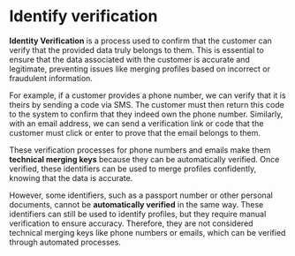 # Identify verification

**Identity Verification** is a process used to confirm that the customer can verify that the provided data truly belongs
to them. This is essential to ensure that the data associated with the customer is accurate and legitimate, preventing
issues like merging profiles based on incorrect or fraudulent information.

For example, if a customer provides a phone number, we can verify that it is theirs by sending a code via SMS. The
customer must then return this code to the system to confirm that they indeed own the phone number. Similarly, with an
email address, we can send a verification link or code that the customer must click or enter to prove that the email
belongs to them.

These verification processes for phone numbers and emails make them **technical merging keys** because they can be
automatically verified. Once verified, these identifiers can be used to merge profiles confidently, knowing that the
data is accurate.

However, some identifiers, such as a passport number or other personal documents, cannot be **automatically verified**
in the same way. These identifiers can still be used to identify profiles, but they require manual verification to
ensure accuracy. Therefore, they are not considered technical merging keys like phone numbers or emails, which can be
verified through automated processes.